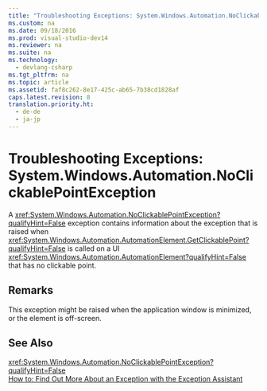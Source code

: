 ```yaml
---
title: "Troubleshooting Exceptions: System.Windows.Automation.NoClickablePointException"
ms.custom: na
ms.date: 09/18/2016
ms.prod: visual-studio-dev14
ms.reviewer: na
ms.suite: na
ms.technology: 
  - devlang-csharp
ms.tgt_pltfrm: na
ms.topic: article
ms.assetid: faf8c262-8e17-425c-ab65-7b38cd1828af
caps.latest.revision: 8
translation.priority.ht: 
  - de-de
  - ja-jp
---
```

# Troubleshooting Exceptions: System.Windows.Automation.NoClickablePointException
A <xref:System.Windows.Automation.NoClickablePointException?qualifyHint=False> exception contains information about the exception that is raised when <xref:System.Windows.Automation.AutomationElement.GetClickablePoint?qualifyHint=False> is called on a UI <xref:System.Windows.Automation.AutomationElement?qualifyHint=False> that has no clickable point.  
  
## Remarks  
 This exception might be raised when the application window is minimized, or the element is off-screen.  
  
## See Also  
 <xref:System.Windows.Automation.NoClickablePointException?qualifyHint=False>   
 [How to: Find Out More About an Exception with the Exception Assistant](../Topic/How%20to:%20Use%20the%20Exception%20Assistant.md)